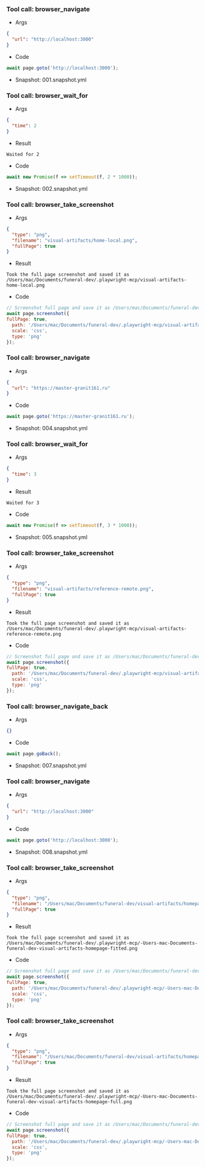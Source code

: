 
### Tool call: browser_navigate
- Args
```json
{
  "url": "http://localhost:3000"
}
```
- Code
```js
await page.goto('http://localhost:3000');
```
- Snapshot: 001.snapshot.yml


### Tool call: browser_wait_for
- Args
```json
{
  "time": 2
}
```
- Result
```
Waited for 2
```
- Code
```js
await new Promise(f => setTimeout(f, 2 * 1000));
```
- Snapshot: 002.snapshot.yml


### Tool call: browser_take_screenshot
- Args
```json
{
  "type": "png",
  "filename": "visual-artifacts/home-local.png",
  "fullPage": true
}
```
- Result
```
Took the full page screenshot and saved it as /Users/mac/Documents/funeral-dev/.playwright-mcp/visual-artifacts-home-local.png
```
- Code
```js
// Screenshot full page and save it as /Users/mac/Documents/funeral-dev/.playwright-mcp/visual-artifacts-home-local.png
await page.screenshot({
fullPage: true,
  path: '/Users/mac/Documents/funeral-dev/.playwright-mcp/visual-artifacts-home-local.png',
  scale: 'css',
  type: 'png'
});
```


### Tool call: browser_navigate
- Args
```json
{
  "url": "https://master-granit161.ru"
}
```
- Code
```js
await page.goto('https://master-granit161.ru');
```
- Snapshot: 004.snapshot.yml


### Tool call: browser_wait_for
- Args
```json
{
  "time": 3
}
```
- Result
```
Waited for 3
```
- Code
```js
await new Promise(f => setTimeout(f, 3 * 1000));
```
- Snapshot: 005.snapshot.yml


### Tool call: browser_take_screenshot
- Args
```json
{
  "type": "png",
  "filename": "visual-artifacts/reference-remote.png",
  "fullPage": true
}
```
- Result
```
Took the full page screenshot and saved it as /Users/mac/Documents/funeral-dev/.playwright-mcp/visual-artifacts-reference-remote.png
```
- Code
```js
// Screenshot full page and save it as /Users/mac/Documents/funeral-dev/.playwright-mcp/visual-artifacts-reference-remote.png
await page.screenshot({
fullPage: true,
  path: '/Users/mac/Documents/funeral-dev/.playwright-mcp/visual-artifacts-reference-remote.png',
  scale: 'css',
  type: 'png'
});
```


### Tool call: browser_navigate_back
- Args
```json
{}
```
- Code
```js
await page.goBack();
```
- Snapshot: 007.snapshot.yml


### Tool call: browser_navigate
- Args
```json
{
  "url": "http://localhost:3000"
}
```
- Code
```js
await page.goto('http://localhost:3000');
```
- Snapshot: 008.snapshot.yml


### Tool call: browser_take_screenshot
- Args
```json
{
  "type": "png",
  "filename": "/Users/mac/Documents/funeral-dev/visual-artifacts/homepage-fitted.png",
  "fullPage": true
}
```
- Result
```
Took the full page screenshot and saved it as /Users/mac/Documents/funeral-dev/.playwright-mcp/-Users-mac-Documents-funeral-dev-visual-artifacts-homepage-fitted.png
```
- Code
```js
// Screenshot full page and save it as /Users/mac/Documents/funeral-dev/.playwright-mcp/-Users-mac-Documents-funeral-dev-visual-artifacts-homepage-fitted.png
await page.screenshot({
fullPage: true,
  path: '/Users/mac/Documents/funeral-dev/.playwright-mcp/-Users-mac-Documents-funeral-dev-visual-artifacts-homepage-fitted.png',
  scale: 'css',
  type: 'png'
});
```


### Tool call: browser_take_screenshot
- Args
```json
{
  "type": "png",
  "filename": "/Users/mac/Documents/funeral-dev/visual-artifacts/homepage-full.png",
  "fullPage": true
}
```
- Result
```
Took the full page screenshot and saved it as /Users/mac/Documents/funeral-dev/.playwright-mcp/-Users-mac-Documents-funeral-dev-visual-artifacts-homepage-full.png
```
- Code
```js
// Screenshot full page and save it as /Users/mac/Documents/funeral-dev/.playwright-mcp/-Users-mac-Documents-funeral-dev-visual-artifacts-homepage-full.png
await page.screenshot({
fullPage: true,
  path: '/Users/mac/Documents/funeral-dev/.playwright-mcp/-Users-mac-Documents-funeral-dev-visual-artifacts-homepage-full.png',
  scale: 'css',
  type: 'png'
});
```

